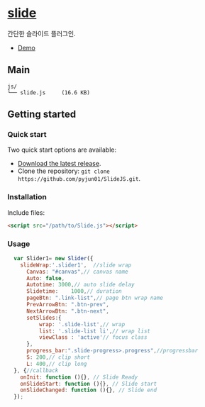 # [slide](https://github.com/pyjun01/SlideJS)

간단한 슬라이드 플러그인.

- [Demo](https://pyjun01.github.io/SlideJS/)

## Main

```
js/
└── slide.js     (16.6 KB)
```



## Getting started

### Quick start

Two quick start options are available:

- [Download the latest release](https://github.com/pyjun01/SlideJS/archive/master.zip).
- Clone the repository: `git clone https://github.com/pyjun01/SlideJS.git`.


### Installation

Include files:

```html
<script src="/path/to/Slide.js"></script>
```


### Usage

```js
  var Slider1= new Slider({
    slideWrap:'.slider1',  //slide wrap
	  Canvas: "#canvas",// canvas name
	  Auto: false,
	  Autotime: 3000,// auto slide delay
	  Slidetime: 	1000,// duration
	  pageBtn: ".link-list",// page btn wrap name
	  PrevArrowBtn: ".btn-prev",
	  NextArrowBtn: ".btn-next",
	  setSlides:{
		  wrap: '.slide-list',// wrap
		  list: '.slide-list li',// wrap list
		  viewClass : 'active'// focus class
	  },
	  progress_bar:".slide-progress>.progress",//progressbar
	  S: 200,// clip short
	  L: 400,// clip long
  }, {//callback
    onInit: function (){}, // Slide Ready
    onSlideStart: function (){}, // Slide start
    onSlideChanged: function (){}, // Slide end
  });
```
